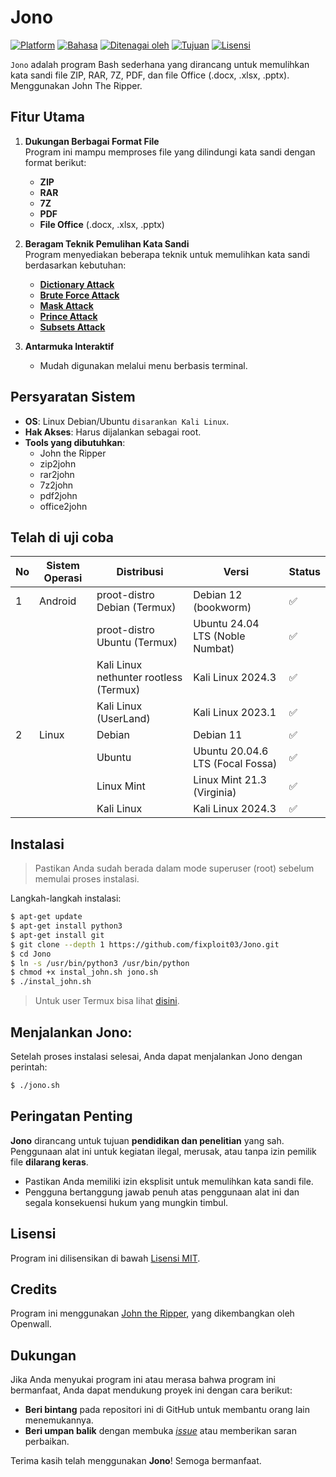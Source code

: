 # Jono 

[![Platform](https://img.shields.io/badge/Platform-Kali_Linux-blue?logo=kali-linux)](https://www.kali.org/)
[![Bahasa](https://img.shields.io/badge/Bahasa-Bash-green?logo=gnu-bash)](https://www.gnu.org/software/bash/)
[![Ditenagai oleh](https://img.shields.io/badge/Ditenagai_oleh-John_the_Ripper-red?logo=lock)](https://github.com/openwall/john)
[![Tujuan](https://img.shields.io/badge/Tujuan-Pemulihan_Kata_Sandi-lightgreen?logo=unlock)](https://www.sciencedirect.com/topics/computer-science/recovery-password)
[![Lisensi](https://img.shields.io/badge/Lisensi-MIT-green?logo=open-source-initiative)](https://github.com/fixploit03/Jono/blob/main/LICENSE)

`Jono` adalah program Bash sederhana yang dirancang untuk memulihkan kata sandi file ZIP, RAR, 7Z, PDF, dan file Office (.docx, .xlsx, .pptx). Menggunakan John The Ripper.

## Fitur Utama 

1. **Dukungan Berbagai Format File**  
   Program ini mampu memproses file yang dilindungi kata sandi dengan format berikut:
   - **ZIP**  
   - **RAR**  
   - **7Z**  
   - **PDF**  
   - **File Office** (.docx, .xlsx, .pptx)
     
2. **Beragam Teknik Pemulihan Kata Sandi**  
   Program menyediakan beberapa teknik untuk memulihkan kata sandi berdasarkan kebutuhan:
   - **[Dictionary Attack](https://github.com/fixploit03/Jono/blob/main/doc/DICT.md)**
   - **[Brute Force Attack](https://github.com/fixploit03/Jono/blob/main/doc/BRUTE.md)**
   - **[Mask Attack](https://github.com/fixploit03/Jono/blob/main/doc/MASK.md)**
   - **[Prince Attack](https://github.com/fixploit03/Jono/blob/main/doc/PRINCE.md)**
   - **[Subsets Attack](https://github.com/fixploit03/Jono/blob/main/doc/SUBSETS.md)**

3. **Antarmuka Interaktif**
   - Mudah digunakan melalui menu berbasis terminal.  

## Persyaratan Sistem
- **OS**: Linux Debian/Ubuntu `disarankan Kali Linux`.
- **Hak Akses**: Harus dijalankan sebagai root.
- **Tools yang dibutuhkan**:
  - John the Ripper
  - zip2john
  - rar2john
  - 7z2john
  - pdf2john
  - office2john

## Telah di uji coba 

| No  | Sistem Operasi | Distribusi                                | Versi           | Status               |
|-----|-----------------|-------------------------------------------|-----------------|----------------------|
| 1   | Android         | proot-distro Debian (Termux)              | Debian 12 (bookworm)       | :white_check_mark:   |
|     |                 | proot-distro Ubuntu (Termux)              | Ubuntu 24.04 LTS (Noble Numbat)    | :white_check_mark:   |
|     |                 | Kali Linux nethunter rootless (Termux)    | Kali Linux 2024.3 | :white_check_mark:   |
|     |                 | Kali Linux (UserLand)                    | Kali Linux 2023.1 | :white_check_mark:   |
| 2   | Linux           | Debian                                    | Debian 11       | :white_check_mark:   |
|     |                 | Ubuntu                                    | Ubuntu 20.04.6 LTS (Focal Fossa)    | :white_check_mark:   |
|     |                 | Linux Mint                                | Linux Mint 21.3 (Virginia)  | :white_check_mark:   |
|     |                 | Kali Linux                                | Kali Linux 2024.3 | :white_check_mark:   |

  
## Instalasi 
> Pastikan Anda sudah berada dalam mode superuser (root) sebelum memulai proses instalasi.

Langkah-langkah instalasi:


```sh
$ apt-get update
$ apt-get install python3
$ apt-get install git
$ git clone --depth 1 https://github.com/fixploit03/Jono.git
$ cd Jono
$ ln -s /usr/bin/python3 /usr/bin/python
$ chmod +x instal_john.sh jono.sh
$ ./instal_john.sh
```

> Untuk user Termux bisa lihat [disini](https://github.com/fixploit03/Jono/blob/main/doc/TERMUX.md).

## Menjalankan Jono:

Setelah proses instalasi selesai, Anda dapat menjalankan Jono dengan perintah:

```sh
$ ./jono.sh
```

## Peringatan Penting
**Jono** dirancang untuk tujuan **pendidikan dan penelitian** yang sah. Penggunaan alat ini untuk kegiatan ilegal, merusak, atau tanpa izin pemilik file **dilarang keras**.

- Pastikan Anda memiliki izin eksplisit untuk memulihkan kata sandi file.
- Pengguna bertanggung jawab penuh atas penggunaan alat ini dan segala konsekuensi hukum yang mungkin timbul.

## Lisensi 
Program ini dilisensikan di bawah [Lisensi MIT](https://github.com/fixploit03/Jono/blob/main/LICENSE).

## Credits
Program ini menggunakan [John the Ripper](https://github.com/openwall/john), yang dikembangkan oleh Openwall.

## Dukungan

Jika Anda menyukai program ini atau merasa bahwa program ini bermanfaat, Anda dapat mendukung proyek ini dengan cara berikut:
- **Beri bintang** pada repositori ini di GitHub untuk membantu orang lain menemukannya.
- **Beri umpan balik** dengan membuka *[issue](https://github.com/fixploit03/Jono/issues)* atau memberikan saran perbaikan.

Terima kasih telah menggunakan **Jono**! Semoga bermanfaat.
